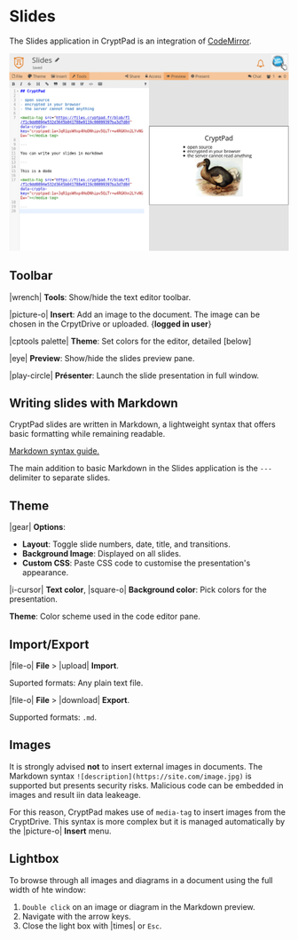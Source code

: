 # Slides

The Slides application in CryptPad is an integration of [CodeMirror](https://codemirror.net/).

<img class="screenshot" alt="preview of the slides application" src="/images/slides-preview.png">

## Toolbar


|wrench| **Tools**: Show/hide the text editor toolbar. 

|picture-o| **Insert**: Add an image to the document. The image can be chosen in the CrpytDrive or uploaded. {**logged in user**}

|cptools palette| **Theme**: Set colors for the editor, detailed [below]

|eye| **Preview**: Show/hide the slides preview pane.

|play-circle| **Présenter**: Launch the slide presentation in full window.

## Writing slides with Markdown

CryptPad slides are written in Markdown,  a lightweight syntax that offers basic formatting while remaining readable.

[Markdown syntax guide.](https://github.com/adam-p/markdown-here/wiki/Markdown-Cheatsheet )

<!--- localised link if possible. French here: 
https://blog.wax-o.com/2014/04/tutoriel-un-guide-pour-bien-commencer-avec-markdown/ -->

The main addition to basic Markdown in the Slides application is the `---` delimiter to separate slides. 

## Theme

|gear| **Options**:
  - **Layout**: Toggle slide numbers, date, title, and transitions.
  - **Background Image**: Displayed on all slides. 
  - **Custom CSS**: Paste CSS code to customise the presentation's appearance. 

|i-cursor| **Text color**, 
|square-o| **Background color**: Pick colors for the presentation. 

**Theme**: Color scheme used in the code editor pane.

## Import/Export 

|file-o| **File** > |upload| **Import**.

Suported formats: Any plain text file.

|file-o| **File** > |download| **Export**.

Supported formats: `.md`. 

## Images

It is strongly advised **not** to insert external images in documents. The Markdown syntax `![description](https://site.com/image.jpg)` is supported but presents security risks. Malicious code can be embedded in images and result iin data leakeage.

For this reason, CryptPad makes use of `media-tag` to insert images from the CryptDrive. This syntax is more complex but it is managed automatically by the |picture-o| **Insert** menu.


## Lightbox

To browse through all images and diagrams in a document using the full width of hte window: 

1. `Double click` on an image or diagram in the Markdown preview. 
1. Navigate with the arrow keys.
1. Close the light box with |times| or `Esc`.

